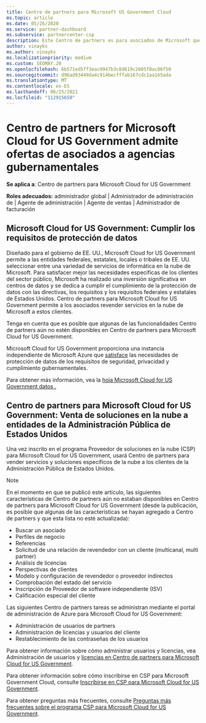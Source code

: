 ```yaml
---
title: Centro de partners para Microsoft US Government Cloud
ms.topic: article
ms.date: 05/26/2020
ms.service: partner-dashboard
ms.subservice: partnercenter-csp
description: Este Centro de partners es para asociados de Microsoft que ofrecen soluciones en la nube de Microsoft a los clientes que trabajan con agencias gubernamentales en el Estados Unidos.
author: vinayks
ms.author: vinayks
ms.localizationpriority: medium
ms.custom: SEOMAY.20
ms.openlocfilehash: 6b571ed5ff3eac0947b3c8d619c2605f0ac86f50
ms.sourcegitcommit: d96ad93449da4c914becfffab167cdc1aa165ada
ms.translationtype: MT
ms.contentlocale: es-ES
ms.lasthandoff: 06/25/2021
ms.locfileid: "112915650"
---
```

# <a name="partner-center-for-microsoft-cloud-for-us-government-supports-partner-offers-to-government-agencies"></a>Centro de partners for Microsoft Cloud for US Government admite ofertas de asociados a agencias gubernamentales

**Se aplica a**: Centro de partners para Microsoft Cloud for US Government

**Roles adecuados:** administrador global | Administrador de administración de | Agente de administración | Agente de ventas | Administrador de facturación

## <a name="microsoft-cloud-for-us-government-meeting-data-protection-requirements"></a>Microsoft Cloud for US Government: Cumplir los requisitos de protección de datos

Diseñado para el gobierno de EE. UU., Microsoft Cloud for US Government permite a las entidades federales, estatales, locales o tribales de EE. UU. seleccionar entre una variedad de servicios de informática en la nube de Microsoft. Para satisfacer mejor las necesidades específicas de los clientes del sector público, Microsoft ha realizado una inversión significativa en centros de datos y se dedica a cumplir el cumplimiento de la protección de datos con las directivas, los requisitos y los requisitos federales y estatales de Estados Unidos. Centro de partners para Microsoft Cloud for US Government permite a los asociados revender servicios en la nube de Microsoft a estos clientes.

Tenga en cuenta que es posible que algunas de las funcionalidades Centro de partners aún no estén disponibles en Centro de partners para Microsoft Cloud for US Government.

Microsoft Cloud for US Government proporciona una instancia independiente de Microsoft Azure que [satisface](https://azure.microsoft.com/overview/clouds/government/) las necesidades de protección de datos de los requisitos de seguridad, privacidad y cumplimiento gubernamentales. 

Para obtener más información, vea la [hoja Microsoft Cloud for US Government datos .](https://download.microsoft.com/download/C/9/C/C9CA3002-DFC4-4ADA-841F-DF42AEC042FB/Microsoft_Azure_Government_Datasheet_EN_US.PDF)

## <a name="partner-center-for-microsoft-cloud-for-us-government-selling-cloud-solutions-to-us-government-entities"></a>Centro de partners para Microsoft Cloud for US Government: Venta de soluciones en la nube a entidades de la Administración Pública de Estados Unidos

Una vez inscrito en el programa Proveedor de soluciones en la nube (CSP) para Microsoft Cloud for US Government, usará Centro de partners para vender servicios y soluciones específicos de la nube a los clientes de la Administración Pública de Estados Unidos. 

> [!NOTE]  
> En el momento en que se publicó este artículo, las siguientes características de Centro de partners aún no estaban disponibles en Centro de partners para Microsoft Cloud for US Government (desde la publicación, es posible que algunas de las características se hayan agregado a Centro de partners y que esta lista no esté actualizada):

- Buscar un asociado
- Perfiles de negocio
- Referencias
- Solicitud de una relación de revendedor con un cliente (multicanal, multi partner)
- Análisis de licencias
- Perspectivas de clientes
- Modelo y configuración de revendedor o proveedor indirectos
- Comprobación del estado del servicio
- Inscripción de Proveedor de software independiente (ISV)
- Calificación especial del cliente

Las siguientes Centro de partners tareas se administran mediante el portal de administración de Azure para Microsoft Cloud for US Government: 

- Administración de usuarios de partners
- Administración de licencias y usuarios del cliente
- Restablecimiento de las contraseñas de los usuarios

Para obtener información sobre cómo administrar usuarios y licencias, vea Administración de usuarios y [licencias en Centro de partners para Microsoft Cloud for US Government](user-management-in-partner-center-for-microsoft-us-govt-cloud.md).

Para obtener información sobre cómo inscribirse en CSP para Microsoft Government Cloud, consulte [Inscribirse en CSP para Microsoft Cloud for US Government](enroll-in-csp-for-microsoft-us-govt-cloud.md).

Para obtener preguntas más frecuentes, consulte [Preguntas más frecuentes sobre el programa CSP para Microsoft Cloud for US Government](faq-for-us-govt-cloud.yml).
